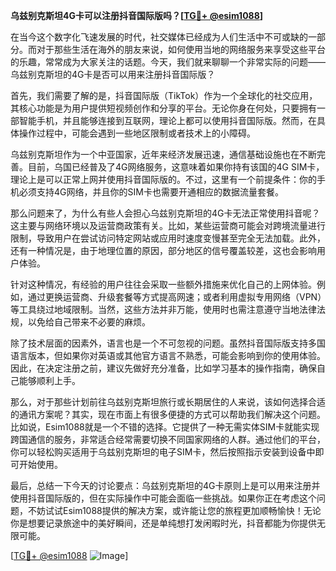 **乌兹别克斯坦4G卡可以注册抖音国际版吗？[[TG💪+ @esim1088](https://t.me/s/esim1088)]**

在当今这个数字化飞速发展的时代，社交媒体已经成为人们生活中不可或缺的一部分。而对于那些生活在海外的朋友来说，如何使用当地的网络服务来享受这些平台的乐趣，常常成为大家关注的话题。今天，我们就来聊聊一个非常实际的问题——乌兹别克斯坦的4G卡是否可以用来注册抖音国际版？

首先，我们需要了解的是，抖音国际版（TikTok）作为一个全球化的社交应用，其核心功能是为用户提供短视频创作和分享的平台。无论你身在何处，只要拥有一部智能手机，并且能够连接到互联网，理论上都可以使用抖音国际版。然而，在具体操作过程中，可能会遇到一些地区限制或者技术上的小障碍。

乌兹别克斯坦作为一个中亚国家，近年来经济发展迅速，通信基础设施也在不断完善。目前，乌国已经普及了4G网络服务，这意味着如果你持有该国的4G SIM卡，理论上是可以正常上网并使用抖音国际版的。不过，这里有一个前提条件：你的手机必须支持4G网络，并且你的SIM卡也需要开通相应的数据流量套餐。

那么问题来了，为什么有些人会担心乌兹别克斯坦的4G卡无法正常使用抖音呢？这主要与网络环境以及运营商政策有关。比如，某些运营商可能会对跨境流量进行限制，导致用户在尝试访问特定网站或应用时速度变慢甚至完全无法加载。此外，还有一种情况是，由于地理位置的原因，部分地区的信号覆盖较差，这也会影响用户体验。

针对这种情况，有经验的用户往往会采取一些额外措施来优化自己的上网体验。例如，通过更换运营商、升级套餐等方式提高网速；或者利用虚拟专用网络（VPN）等工具绕过地域限制。当然，这些方法并非万能，使用时也需注意遵守当地法律法规，以免给自己带来不必要的麻烦。

除了技术层面的因素外，语言也是一个不可忽视的问题。虽然抖音国际版支持多国语言版本，但如果你对英语或其他官方语言不熟悉，可能会影响到你的使用体验。因此，在决定注册之前，建议先做好充分准备，比如学习基本的操作指南，确保自己能够顺利上手。

那么，对于那些计划前往乌兹别克斯坦旅行或长期居住的人来说，该如何选择合适的通讯方案呢？其实，现在市面上有很多便捷的方式可以帮助我们解决这个问题。比如说，Esim1088就是一个不错的选择。它提供了一种无需实体SIM卡就能实现跨国通信的服务，非常适合经常需要切换不同国家网络的人群。通过他们的平台，你可以轻松购买适用于乌兹别克斯坦的电子SIM卡，然后按照指示安装到设备中即可开始使用。

最后，总结一下今天的讨论要点：乌兹别克斯坦的4G卡原则上是可以用来注册并使用抖音国际版的，但在实际操作中可能会面临一些挑战。如果你正在考虑这个问题，不妨试试Esim1088提供的解决方案，或许能让您的旅程更加顺畅愉快！无论你是想要记录旅途中的美好瞬间，还是单纯想打发闲暇时光，抖音都能为你提供无限可能。

[[TG💪+ @esim1088](https://t.me/s/esim1088) ![Image](https://i.postimg.cc/4NQfJmqS/Snipaste-2025-05-13-00-14-12.png)]